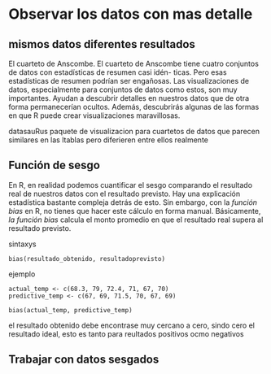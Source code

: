 # Observar los datos con mas detalle

## mismos datos diferentes resultados

El cuarteto de Anscombe. El cuarteto de Anscombe tiene cuatro conjuntos de datos con estadísticas de resumen casi idén-
ticas. Pero esas estadísticas de resumen podrían ser engañosas. Las visualizaciones de datos, especialmente para conjuntos
de datos como estos, son muy importantes. Ayudan a descubrir detalles en nuestros datos que de otra forma permanecerían
ocultos. Además, descubrirás algunas de las formas en que R puede crear visualizaciones maravillosas.

datasauRus paquete de visualizacion para cuartetos de datos que parecen similares en las ltablas pero diferieren entre
ellos realmente

## Función de sesgo

En R, en realidad podemos cuantificar el sesgo comparando el resultado real de nuestros datos con el resultado previsto.
Hay una explicación estadística bastante compleja detrás de esto. Sin embargo, con la *función bias* en R, no tienes que
hacer este cálculo en forma manual. Básicamente, *la función bias* calcula el monto promedio en que el resultado real
supera al resultado previsto.

sintaxys

    bias(resultado_obtenido, resultadoprevisto)

ejemplo

    actual_temp <- c(68.3, 79, 72.4, 71, 67, 70)
    predictive_temp <- c(67, 69, 71.5, 70, 67, 69)
    
    bias(actual_temp, predictive_temp)

el resultado obtenido debe encontrase muy cercano a cero, sindo cero el resultado ideal, esto es tanto para reultados
positivos ocmo negativos

## Trabajar con datos sesgados
